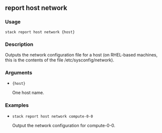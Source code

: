 ## report host network

### Usage

`stack report host network {host}`

### Description

Outputs the network configuration file for a host (on RHEL-based
	machines, this is the contents of the file /etc/sysconfig/network).

### Arguments

* `{host}`

   One host name.


### Examples

* `stack report host network compute-0-0`

   Output the network configuration for compute-0-0.



